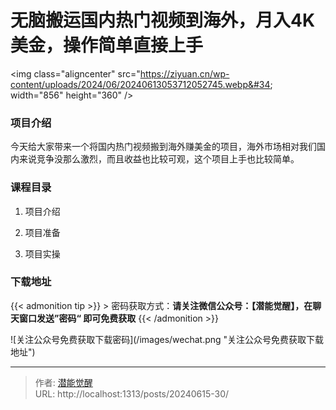 # 无脑搬运国内热门视频到海外，月入4K美金，操作简单直接上手


&lt;img class=&#34;aligncenter&#34; src=&#34;https://ziyuan.cn/wp-content/uploads/2024/06/20240613053712052745.webp&#34; width=&#34;856&#34; height=&#34;360&#34; /&gt;

###  项目介绍

今天给大家带来一个将国内热门视频搬到海外赚美金的项目，海外市场相对我们国内来说竞争没那么激烈，而且收益也比较可观，这个项目上手也比较简单。

###  课程目录

 1. 项目介绍

 1. 项目准备

 1. 项目实操



### 下载地址




{{&lt; admonition tip &gt;}}
&gt; 密码获取方式：**请关注微信公众号：【潜能觉醒】，在聊天窗口发送”密码“ 即可免费获取**
{{&lt; /admonition &gt;}}


![关注公众号免费获取下载密码](/images/wechat.png &#34;关注公众号免费获取下载地址&#34;)

---

> 作者: [潜能觉醒](https://nav8.top)  
> URL: http://localhost:1313/posts/20240615-30/  


